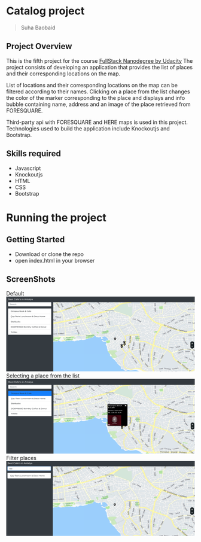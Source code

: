 # Catalog project
> Suha Baobaid

## Project Overview
This is the fifth project for the course [ FullStack Nanodegree by Udacity](https://www.udacity.com/course/full-stack-web-developer-nanodegree--nd004 " FullStack Nanodegree by Udacity")
The project consists of developing an application that provides the list of places and their corresponding locations on the map.

List of locations and their corresponding locations on the map can be filtered according to their names. Clicking on a place from the list changes the color of the marker corresponding to the place and displays and info bubble containing name, address and an image of the place retrieved from FORESQUARE.

Third-party api with FORESQUARE and HERE maps is used in this project. Technologies used to build the application include Knockoutjs and Bootstrap.

## Skills required
- Javascript
- Knockoutjs
- HTML
- CSS
- Bootstrap

# Running the project

## Getting Started
- Download or clone the repo
- open index.html in your browser

## ScreenShots
Default
<img src="assets/default.png" width="800" height="200">
Selecting a place from the list
<img src="assets/selectPlace.png" width="800" height="200">
Filter places
<img src="assets/filterPlaces.png" width="800" height="200">




